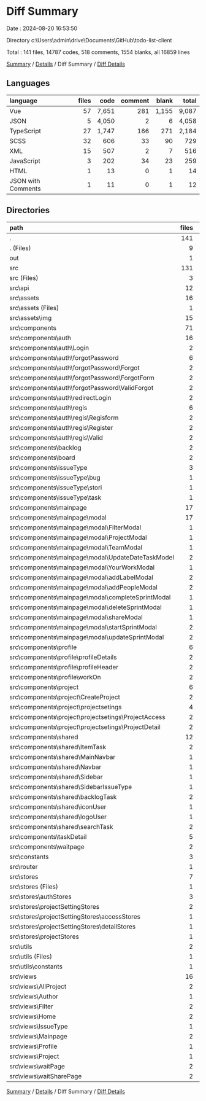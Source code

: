 # Diff Summary

Date : 2024-08-20 16:53:50

Directory c:\\Users\\admin\\drive\\Documents\\GitHub\\todo-list-client

Total : 141 files,  14787 codes, 518 comments, 1554 blanks, all 16859 lines

[Summary](results.md) / [Details](details.md) / Diff Summary / [Diff Details](diff-details.md)

## Languages
| language | files | code | comment | blank | total |
| :--- | ---: | ---: | ---: | ---: | ---: |
| Vue | 57 | 7,651 | 281 | 1,155 | 9,087 |
| JSON | 5 | 4,050 | 2 | 6 | 4,058 |
| TypeScript | 27 | 1,747 | 166 | 271 | 2,184 |
| SCSS | 32 | 606 | 33 | 90 | 729 |
| XML | 15 | 507 | 2 | 7 | 516 |
| JavaScript | 3 | 202 | 34 | 23 | 259 |
| HTML | 1 | 13 | 0 | 1 | 14 |
| JSON with Comments | 1 | 11 | 0 | 1 | 12 |

## Directories
| path | files | code | comment | blank | total |
| :--- | ---: | ---: | ---: | ---: | ---: |
| . | 141 | 14,787 | 518 | 1,554 | 16,859 |
| . (Files) | 9 | 3,290 | 4 | 14 | 3,308 |
| out | 1 | 830 | 0 | 0 | 830 |
| src | 131 | 10,667 | 514 | 1,540 | 12,721 |
| src (Files) | 3 | 20 | 2 | 7 | 29 |
| src\\api | 12 | 1,321 | 100 | 211 | 1,632 |
| src\\assets | 16 | 512 | 4 | 9 | 525 |
| src\\assets (Files) | 1 | 5 | 2 | 2 | 9 |
| src\\assets\\img | 15 | 507 | 2 | 7 | 516 |
| src\\components | 71 | 6,748 | 261 | 1,045 | 8,054 |
| src\\components\\auth | 16 | 1,035 | 29 | 165 | 1,229 |
| src\\components\\auth\\Login | 2 | 147 | 5 | 22 | 174 |
| src\\components\\auth\\forgotPassword | 6 | 415 | 15 | 68 | 498 |
| src\\components\\auth\\forgotPassword\\Forgot | 2 | 102 | 3 | 18 | 123 |
| src\\components\\auth\\forgotPassword\\ForgotForm | 2 | 162 | 5 | 29 | 196 |
| src\\components\\auth\\forgotPassword\\ValidForgot | 2 | 151 | 7 | 21 | 179 |
| src\\components\\auth\\redirectLogin | 2 | 58 | 0 | 16 | 74 |
| src\\components\\auth\\regis | 6 | 415 | 9 | 59 | 483 |
| src\\components\\auth\\regis\\Regisform | 2 | 158 | 4 | 20 | 182 |
| src\\components\\auth\\regis\\Register | 2 | 109 | 2 | 23 | 134 |
| src\\components\\auth\\regis\\Valid | 2 | 148 | 3 | 16 | 167 |
| src\\components\\backlog | 2 | 489 | 29 | 108 | 626 |
| src\\components\\board | 2 | 444 | 21 | 50 | 515 |
| src\\components\\issueType | 3 | 577 | 33 | 51 | 661 |
| src\\components\\issueType\\bug | 1 | 189 | 11 | 17 | 217 |
| src\\components\\issueType\\stori | 1 | 194 | 11 | 17 | 222 |
| src\\components\\issueType\\task | 1 | 194 | 11 | 17 | 222 |
| src\\components\\mainpage | 17 | 1,122 | 64 | 239 | 1,425 |
| src\\components\\mainpage\\modal | 17 | 1,122 | 64 | 239 | 1,425 |
| src\\components\\mainpage\\modal\\FilterModal | 1 | 36 | 2 | 8 | 46 |
| src\\components\\mainpage\\modal\\ProjectModal | 1 | 69 | 22 | 13 | 104 |
| src\\components\\mainpage\\modal\\TeamModal | 1 | 33 | 3 | 10 | 46 |
| src\\components\\mainpage\\modal\\UpdateDateTaskModel | 2 | 128 | 3 | 21 | 152 |
| src\\components\\mainpage\\modal\\YourWorkModal | 1 | 113 | 12 | 21 | 146 |
| src\\components\\mainpage\\modal\\addLabelModal | 2 | 72 | 0 | 16 | 88 |
| src\\components\\mainpage\\modal\\addPeopleModal | 2 | 96 | 0 | 14 | 110 |
| src\\components\\mainpage\\modal\\completeSprintModal | 1 | 65 | 5 | 18 | 88 |
| src\\components\\mainpage\\modal\\deleteSprintModal | 1 | 79 | 3 | 30 | 112 |
| src\\components\\mainpage\\modal\\shareModal | 1 | 103 | 2 | 16 | 121 |
| src\\components\\mainpage\\modal\\startSprintModal | 2 | 166 | 6 | 36 | 208 |
| src\\components\\mainpage\\modal\\updateSprintModal | 2 | 162 | 6 | 36 | 204 |
| src\\components\\profile | 6 | 290 | 2 | 29 | 321 |
| src\\components\\profile\\profileDetails | 2 | 200 | 2 | 18 | 220 |
| src\\components\\profile\\profileHeader | 2 | 43 | 0 | 4 | 47 |
| src\\components\\profile\\workOn | 2 | 47 | 0 | 7 | 54 |
| src\\components\\project | 6 | 563 | 30 | 51 | 644 |
| src\\components\\project\\CreateProject | 2 | 107 | 24 | 20 | 151 |
| src\\components\\project\\projectsetings | 4 | 456 | 6 | 31 | 493 |
| src\\components\\project\\projectsetings\\ProjectAccess | 2 | 276 | 4 | 21 | 301 |
| src\\components\\project\\projectsetings\\ProjectDetail | 2 | 180 | 2 | 10 | 192 |
| src\\components\\shared | 12 | 1,101 | 28 | 199 | 1,328 |
| src\\components\\shared\\ItemTask | 2 | 198 | 1 | 20 | 219 |
| src\\components\\shared\\MainNavbar | 1 | 120 | 2 | 16 | 138 |
| src\\components\\shared\\Navbar | 1 | 41 | 0 | 9 | 50 |
| src\\components\\shared\\Sidebar | 1 | 168 | 6 | 34 | 208 |
| src\\components\\shared\\SidebarIssueType | 1 | 124 | 6 | 36 | 166 |
| src\\components\\shared\\backlogTask | 2 | 337 | 12 | 57 | 406 |
| src\\components\\shared\\iconUser | 1 | 8 | 0 | 4 | 12 |
| src\\components\\shared\\logoUser | 1 | 23 | 0 | 4 | 27 |
| src\\components\\shared\\searchTask | 2 | 82 | 1 | 19 | 102 |
| src\\components\\taskDetail | 5 | 891 | 19 | 128 | 1,038 |
| src\\components\\waitpage | 2 | 236 | 6 | 25 | 267 |
| src\\constants | 3 | 70 | 53 | 8 | 131 |
| src\\router | 1 | 173 | 33 | 19 | 225 |
| src\\stores | 7 | 279 | 10 | 36 | 325 |
| src\\stores (Files) | 1 | 3 | 0 | 3 | 6 |
| src\\stores\\authStores | 3 | 150 | 4 | 18 | 172 |
| src\\stores\\projectSettingStores | 2 | 46 | 2 | 4 | 52 |
| src\\stores\\projectSettingStores\\accessStores | 1 | 23 | 1 | 2 | 26 |
| src\\stores\\projectSettingStores\\detailStores | 1 | 23 | 1 | 2 | 26 |
| src\\stores\\projectStores | 1 | 80 | 4 | 11 | 95 |
| src\\utils | 2 | 43 | 0 | 8 | 51 |
| src\\utils (Files) | 1 | 13 | 0 | 4 | 17 |
| src\\utils\\constants | 1 | 30 | 0 | 4 | 34 |
| src\\views | 16 | 1,501 | 51 | 197 | 1,749 |
| src\\views\\AllProject | 2 | 240 | 4 | 32 | 276 |
| src\\views\\Author | 1 | 6 | 0 | 2 | 8 |
| src\\views\\Filter | 2 | 485 | 10 | 55 | 550 |
| src\\views\\Home | 2 | 164 | 7 | 27 | 198 |
| src\\views\\IssueType | 1 | 18 | 2 | 3 | 23 |
| src\\views\\Mainpage | 2 | 33 | 0 | 8 | 41 |
| src\\views\\Profile | 1 | 71 | 16 | 13 | 100 |
| src\\views\\Project | 1 | 21 | 0 | 7 | 28 |
| src\\views\\waitPage | 2 | 226 | 6 | 25 | 257 |
| src\\views\\waitSharePage | 2 | 237 | 6 | 25 | 268 |

[Summary](results.md) / [Details](details.md) / Diff Summary / [Diff Details](diff-details.md)